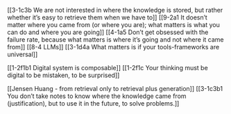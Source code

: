 [[3-1c3b We are not interested in where the knowledge is stored, but rather whether it’s easy to retrieve them when we have to]]
[[9-2a1 It doesn’t matter where you came from (or where you are); what matters is what you can do and where you are going]]
[[4-1a5 Don’t get obsessed with the failure rate, because what matters is where it’s going and not where it came from]]
[[8-4 LLMs]]
[[3-1d4a What matters is if your tools-frameworks are universal]]

[[1-2f1b1 Digital system is composable]]
[[1-2f1c Your thinking must be digital to be mistaken, to be surprised]]

[[Jensen Huang - from retrieval only to retrieval plus generation]]
[[3-1c3b1 You don’t take notes to know where the knowledge came from (justification), but to use it in the future, to solve problems.]]
